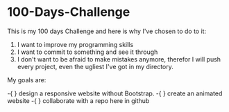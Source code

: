 # 100-Days-Challenge

This is my 100 days Challenge and here is why I've chosen to do to it:

1. I want to improve my programming skills
2. I want to commit to something and see it through
3. I don't want to be afraid to make mistakes anymore, therefor I will push every project, even the ugliest I've got in my directory.

My goals are:

-{ } design a responsive website without Bootstrap.
-{ } create an animated website
-{ } collaborate with a repo here in github



